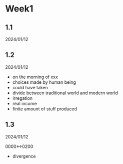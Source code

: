 # Week1

## 1.1

2024/01/12

## 1.2

2024/01/12

- on the morning of xxx
- choices made by human being
- could have taken
- divide between traditional world and modern world
- irregation
- real income
- finite amount of stuff produced

## 1.3

2024/01/12

0000<->0200

- divergence
